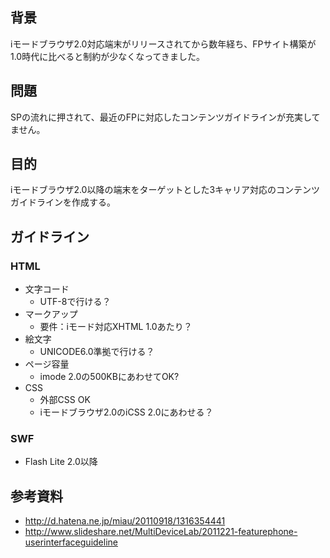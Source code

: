 ## 背景
iモードブラウザ2.0対応端末がリリースされてから数年経ち、FPサイト構築が1.0時代に比べると制約が少なくなってきました。

## 問題
SPの流れに押されて、最近のFPに対応したコンテンツガイドラインが充実してません。

## 目的
iモードブラウザ2.0以降の端末をターゲットとした3キャリア対応のコンテンツガイドラインを作成する。

## ガイドライン

### HTML
- 文字コード
  -  UTF-8で行ける？
- マークアップ
  - 要件：iモード対応XHTML 1.0あたり？
- 絵文字
  - UNICODE6.0準拠で行ける？
- ページ容量
  - imode 2.0の500KBにあわせてOK?
- CSS
  - 外部CSS OK
  - iモードブラウザ2.0のiCSS 2.0にあわせる？

### SWF
- Flash Lite 2.0以降


## 参考資料
- http://d.hatena.ne.jp/miau/20110918/1316354441
- http://www.slideshare.net/MultiDeviceLab/2011221-featurephone-userinterfaceguideline
